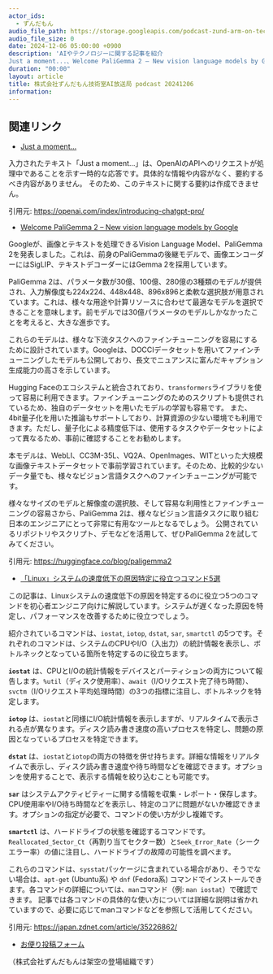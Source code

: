 ```yaml
---
actor_ids:
  - ずんだもん
audio_file_path: https://storage.googleapis.com/podcast-zund-arm-on-tech/audio/株式会社ずんだもん技術室AI放送局_podcast_20241206.mp3
audio_file_size: 0
date: 2024-12-06 05:00:00 +0900
description: 'AIやテクノロジーに関する記事を紹介  
Just a moment...、Welcome PaliGemma 2 – New vision language models by Google、「Linux」システムの速度低下の原因特定に役立つコマンド5選'
duration: "00:00"
layout: article
title: 株式会社ずんだもん技術室AI放送局 podcast 20241206
information: 
---
```


## 関連リンク


- [Just a moment...](https://openai.com/index/introducing-chatgpt-pro/)  



入力されたテキスト「Just a moment...」は、OpenAIのAPIへのリクエストが処理中であることを示す一時的な応答です。具体的な情報や内容がなく、要約するべき内容がありません。  そのため、このテキストに関する要約は作成できません。


引用元: https://openai.com/index/introducing-chatgpt-pro/


- [Welcome PaliGemma 2 – New vision language models by Google](https://huggingface.co/blog/paligemma2)  



Googleが、画像とテキストを処理できるVision Language Model、PaliGemma 2を発表しました。これは、前身のPaliGemmaの後継モデルで、画像エンコーダーにはSigLIP、テキストデコーダーにはGemma 2を採用しています。

PaliGemma 2は、パラメータ数が30億、100億、280億の3種類のモデルが提供され、入力解像度も224x224、448x448、896x896と柔軟な選択肢が用意されています。これは、様々な用途や計算リソースに合わせて最適なモデルを選択できることを意味します。前モデルでは30億パラメータのモデルしかなかったことを考えると、大きな進歩です。

これらのモデルは、様々な下流タスクへのファインチューニングを容易にするために設計されています。Googleは、DOCCIデータセットを用いてファインチューニングしたモデルも公開しており、長文でニュアンスに富んだキャプション生成能力の高さを示しています。

Hugging Faceのエコシステムと統合されており、`transformers`ライブラリを使って容易に利用できます。ファインチューニングのためのスクリプトも提供されているため、独自のデータセットを用いたモデルの学習も容易です。  また、4bit量子化を用いた推論もサポートしており、計算資源の少ない環境でも利用できます。ただし、量子化による精度低下は、使用するタスクやデータセットによって異なるため、事前に確認することをお勧めします。


本モデルは、WebLI、CC3M-35L、VQ2A、OpenImages、WITといった大規模な画像テキストデータセットで事前学習されています。そのため、比較的少ないデータ量でも、様々なビジョン言語タスクへのファインチューニングが可能です。


様々なサイズのモデルと解像度の選択肢、そして容易な利用性とファインチューニングの容易さから、PaliGemma 2は、様々なビジョン言語タスクに取り組む日本のエンジニアにとって非常に有用なツールとなるでしょう。  公開されているリポジトリやスクリプト、デモなどを活用して、ぜひPaliGemma 2を試してみてください。


引用元: https://huggingface.co/blog/paligemma2


- [「Linux」システムの速度低下の原因特定に役立つコマンド5選](https://japan.zdnet.com/article/35226862/)  



この記事は、Linuxシステムの速度低下の原因を特定するのに役立つ5つのコマンドを初心者エンジニア向けに解説しています。システムが遅くなった原因を特定し、パフォーマンスを改善するために役立つでしょう。

紹介されているコマンドは、`iostat`, `iotop`, `dstat`, `sar`, `smartctl` の5つです。それぞれのコマンドは、システムのCPUやI/O（入出力）の統計情報を表示し、ボトルネックとなっている箇所を特定するのに役立ちます。

**`iostat`** は、CPUとI/Oの統計情報をデバイスとパーティションの両方について報告します。`%util`（ディスク使用率）、`await`（I/Oリクエスト完了待ち時間）、`svctm`（I/Oリクエスト平均処理時間）の3つの指標に注目し、ボトルネックを特定します。

**`iotop`** は、`iostat`と同様にI/O統計情報を表示しますが、リアルタイムで表示される点が異なります。ディスク読み書き速度の高いプロセスを特定し、問題の原因となっているプロセスを特定できます。

**`dstat`** は、`iostat`と`iotop`の両方の特徴を併せ持ちます。詳細な情報をリアルタイムで表示し、ディスク読み書き速度や待ち時間などを確認できます。オプションを使用することで、表示する情報を絞り込むことも可能です。

**`sar`** はシステムアクティビティーに関する情報を収集・レポート・保存します。CPU使用率やI/O待ち時間などを表示し、特定のコアに問題がないか確認できます。オプションの指定が必要で、コマンドの使い方が少し複雑です。

**`smartctl`** は、ハードドライブの状態を確認するコマンドです。`Reallocated_Sector_Ct`（再割り当てセクター数）と`Seek_Error_Rate`（シークエラー率）の値に注目し、ハードドライブの故障の可能性を調べます。

これらのコマンドは、`sysstat`パッケージに含まれている場合があり、そうでない場合は、`apt-get` (Ubuntu系) や `dnf` (Fedora系) コマンドでインストールできます。各コマンドの詳細については、`man`コマンド（例: `man iostat`）で確認できます。  記事では各コマンドの具体的な使い方については詳細な説明は省かれていますので、必要に応じてmanコマンドなどを参照して活用してください。


引用元: https://japan.zdnet.com/article/35226862/



- [お便り投稿フォーム](https://forms.gle/ffg4JTfqdiqK62qf9)

（株式会社ずんだもんは架空の登場組織です）
